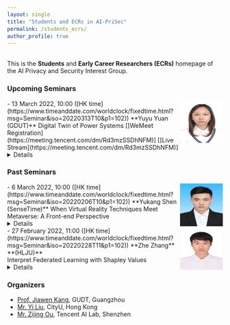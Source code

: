 ```yaml
---
layout: single
title: "Students and ECRs in AI-PriSec"
permalink: /students_ecrs/
author_profile: true
---
```


<br>This is the **Students** and **Early Career Researchers (ECRs)** homepage of the AI Privacy and Security Interest Group.  


### Upcoming Seminars

<img src="../images/yuyu.png" style="float:right;width:100px;height:100px;margin-top:00px">
- 13 March 2022, 10:00 ([HK time](https://www.timeanddate.com/worldclock/fixedtime.html?msg=Seminar&iso=20220313T10&p1=102))  
**Yuyu Yuan (GDUT)**  
Digital Twin of Power Systems      
[[WeMeet Registration](https://meeting.tencent.com/dm/Rd3mzSSDhNFM)] [[Live Stream](https://meeting.tencent.com/dm/Rd3mzSSDhNFM)]<details><br>**Abstract:**The power system is the most complex, capital, technology-intensive and man-made composite system in the world. Correct cognition of power systems is the prerequisite for various power grid operation management and regulation decisions. The nonlinear, high latitude, layered, and distributed characteristics of the power systems are the difficulties faced by power system cognition. The application of digital twins in the power system can provide a reference for power transportation management and regulation decision-making by analyzing a large amount of data and mapping the real-time state of entities. In this talk, we will provide an overview of the DT-based power system.<br><br>**Bio:** Yuyu Yuan is currently working toward a B.S. degree at the Guangdong University of Technology. Her interests mainly include digital twins, the Internet of Things, Metaverse. In this speech, the speaker will introduce the application and Prospect of digital twins in a power system.<br></details>



### Past Seminars
<img src="../images/yukang.jpg" style="float:right;width:100px;height:100px;margin-top:00px">
- 6 March 2022, 10:00 ([HK time](https://www.timeanddate.com/worldclock/fixedtime.html?msg=Seminar&iso=20220206T10&p1=102))  
**Yukang Shen (SenseTime)**  
When Virtual Reality Techniques Meet Metaverse: A Front-end Perspective    
<details><br>**Abstract:**Due to the development of network communication technology, Metaverse has entered the public eye. In this context, Metaverse has become a hot research direction, and related virtual reality technologies AR/VR/MR/XR have also become a research hotspot in the industry. In this talk, I will introduce the associations and differences between AR, VR, MR, and XR from the perspective of common sense in computer graphics, as well as some existing technical problems and corresponding solutions. Finally, a method to quickly build a simple VR APP based on ThreeJS and React will be introduced.<br><br>**Bio:** Yukang Shen received the B.Eng. degree in Network Engineering from Heilongjiang University, Harbin, China, in 2020. He is now a front-end engineer at SenseTime.<br></details>

<img src="../images/zhezhang.jpg" style="float:right;width:100px;height:100px;margin-top:00px">
- 27 February 2022, 11:00 ([HK time](https://www.timeanddate.com/worldclock/fixedtime.html?msg=Seminar&iso=20220228T11&p1=102))  
**Zhe Zhang**  **(HLJU)**
<br>Interpret Federated Learning with Shapley Values<details><br>**Abstract:** With the continuous breakthroughs in the research and application of federated learning, high-performance, complex algorithms and models generally lack the transparency of decision logic and the interpretability of results. Therefore, it is challenging to deploy federated learning technology in national defense, finance, medical care, law, and cybersecurity that require accurate decision-making. In this talk, the presenter will introduce some methods that Shapley values to explain vertical federated learning.<br>
<br>**Bios:** Zhe Zhang received the B.S. degree from the North China University of Water Resources and Electric Power, in 2020. He is currently working toward a Master's Degree in Information Statistics Technology at Heilongjiang University. His research interests are mainly federated learning, semi-supervised learning, and spiking neural networks.<br> </details>



### Organizers
- [Prof. Jiawen Kang](https://teacher.gdut.edu.cn/kangjiawen/zh_CN/index/204229/list/index.htm), GUDT, Guangzhou
- [Mr. Yi Liu](https://yiliucs.github.io/), CityU, Hong Kong  
- [Mr. Zijing Ou](https://j-zin.github.io/), Tencent AI Lab, Shenzhen
